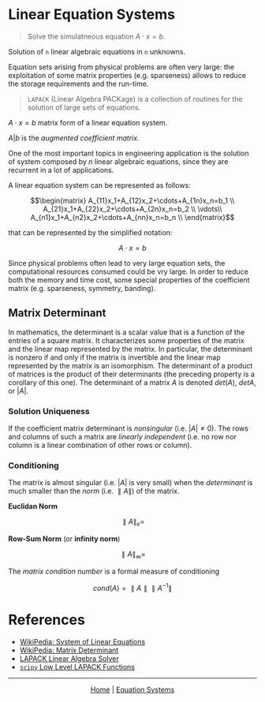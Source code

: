 # Linear Equation Systems

> Solve the simulatneous equation $A\cdot x=b$.

Solution of `n` linear algebraic equations in `n` unknowns.

Equation sets arising from physical problems are often very large: the exploitation of some matrix properties (e.g. sparseness) allows to reduce the storage requirements and the run-time.

> `LAPACK` (Linear Algebra PACKage) is a collection of routines for the solution of large sets of equations.

$A\cdot x=b$ matrix form of a linear equation system.

$A|b$ is the *augmented coefficient matrix*.

One of the most important topics in engineering application is the solution of system composed by *n* linear algebraic equations, since they are recurrent in a lot of applications. 

A linear equation system can be represented as follows:

$$\begin{matrix} 
A_{11}x_1+A_{12}x_2+\cdots+A_{1n}x_n=b_1 \\
A_{21}x_1+A_{22}x_2+\cdots+A_{2n}x_n=b_2 \\
\vdots\\ 
A_{n1}x_1+A_{n2}x_2+\cdots+A_{nn}x_n=b_n \\
\end{matrix}$$

that can be represented by the simplified notation:

$$A\cdot x=b$$

Since physical problems often lead to very large equation sets, the computational resources consumed could be vry large. In order to reduce both the memory and time cost, some special properties of the coefficient matrix (e.g. sparseness, symmetry, banding).

## Matrix Determinant

In mathematics, the determinant is a scalar value that is a function of the entries of a square matrix. It characterizes some properties of the matrix and the linear map represented by the matrix. In particular, the determinant is nonzero if and only if the matrix is invertible and the linear map represented by the matrix is an isomorphism. The determinant of a product of matrices is the product of their determinants (the preceding property is a corollary of this one). The determinant of a matrix $A$ is denoted $det(A)$, $det A$, or $|A|$.

### Solution Uniqueness

If the coefficient matrix determinant is *nonsingular* (i.e. $|A|\neq0$). The rows and columns of such a matrix are *linearly independent* (i.e. no row nor column is a linear combination of other rows or column).

### Conditioning

The matrix is almost singular (i.e. $|A|$ is very small) when the *determinant* is much smaller than the *norm* (i.e. $\parallel A \parallel$) of the matrix.

**Euclidan Norm**

$$\parallel A \parallel_e = $$

**Row-Sum Norm** (or **infinity norm**)

$$\parallel A \parallel_\infty = $$

The *matrix condition number* is a formal measure of conditioning

$$cond(A)=\parallel A \parallel \parallel A^{-1} \parallel$$

# References

- <a href="https://en.wikipedia.org/wiki/System_of_linear_equations">WikiPedia: System of Linear Equations</a>
- <a href="https://en.wikipedia.org/wiki/Determinant">WikiPedia: Matrix Determinant</a>
- <a href="https://netlib.org/lapack/">LAPACK Linear Algebra Solver</a>
- <a href="https://docs.scipy.org/doc/scipy/reference/linalg.lapack.html">`scipy` Low Level LAPACK Functions</a>




---
<p align="center"><a href="../../readme.md">Home</a> | <a href="../equation_systems.md">Equation Systems</a></p>